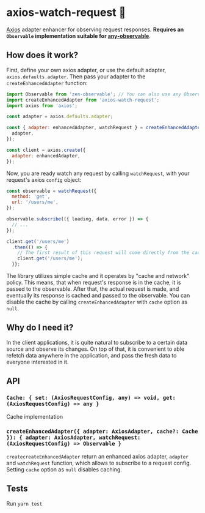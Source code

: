 # axios-watch-request :eyes:

[Axios](https://github.com/axios/axios) adapter enhancer for observing request responses. **Requires an `Observable` implementation suitable for [any-observable](https://github.com/sindresorhus/any-observable)**.

## How does it work?

First, define your own axios adapter, or use the default adapter, `axios.defaults.adapter`. Then pass your adapter to the `createEnhancedAdapter` function:

```javascript
import Observable from 'zen-observable'; // You can also use any Observable implementation suitable for any-observable
import createEnhancedAdapter from 'axios-watch-request';
import axios from 'axios';

const adapter = axios.defaults.adapter;

const { adapter: enhancedAdapter, watchRequest } = createEnhancedAdapter({
  adapter,
});

const client = axios.create({
  adapter: enhancedAdapter,
});
```

Now, you are ready watch any request by calling `watchRequest`, with your request's axios `config` object:

```javascript
const observable = watchRequest({
  method: 'get',
  url: '/users/me',
});

observable.subscribe(({ loading, data, error }) => {
  // ...
});

client.get('/users/me')
  .then(() => {
    // The first result of this request will come directly from the cache, and the actual result when the response arrives
    client.get('/users/me');
  }};
```

The library utilizes simple cache and it operates by "cache and network" policy. This means, that when request's response is in the cache, it is passed to the observable. After that, the actual request is made, and eventually its response is cached and passed to the observable. You can disable the cache by calling `createEnhancedAdapter` with `cache` option as `null`.

## Why do I need it?

In the client applications, it is quite natural to subscribe to a certain data source and observe its changes. On top of that, it is convenient to able refetch data anywhere in the application, and pass the fresh data to everyone interested in it.

## API

### `Cache: { set: (AxiosRequestConfig, any) => void, get: (AxiosRequestConfig) => any }`

Cache implementation

### `createEnhancedAdapter({ adapter: AxiosAdapter, cache?: Cache }): { adapter: AxiosAdapter, watchRequest: (AxiosRequestConfig) => Observable }`

`createcreateEnhancedAdapter` return an enhanced axios adapter, `adapter` and `watchRequest` function, which allows to subscribe to a request config. Setting `cache` option as `null` disables caching.

## Tests

Run `yarn test`
